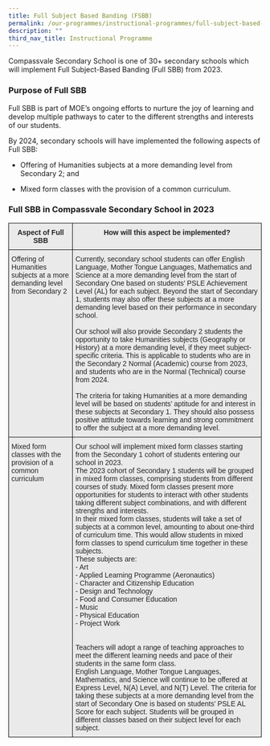 ```yaml
---
title: Full Subject Based Banding (FSBB)
permalink: /our-programmes/instructional-programmes/full-subject-based-banding-fsbb
description: ""
third_nav_title: Instructional Programme
---
```

Compassvale Secondary School is one of 30+ secondary schools which will implement Full Subject-Based Banding (Full SBB) from 2023.  

### Purpose of Full SBB

Full SBB is part of MOE’s ongoing efforts to nurture the joy of learning and develop multiple pathways to cater to the different strengths and interests of our students.

  

By 2024, secondary schools will have implemented the following aspects of Full SBB:

* Offering of Humanities subjects at a more demanding level from Secondary 2; and

* Mixed form classes with the provision of a common curriculum.

### Full SBB in Compassvale Secondary School in 2023

<style type="text/css">
.tg  {border-collapse:collapse;border-spacing:0;}
.tg td{border-color:black;border-style:solid;border-width:1px;font-family:Arial, sans-serif;font-size:14px;
  overflow:hidden;padding:10px 5px;word-break:normal;}
.tg th{border-color:black;border-style:solid;border-width:1px;font-family:Arial, sans-serif;font-size:14px;
  font-weight:normal;overflow:hidden;padding:10px 5px;word-break:normal;}
.tg .tg-n4qt{background-color:#EAEAEA;color:#222;font-weight:bold;text-align:center;vertical-align:top}
.tg .tg-y7qa{background-color:#EAEAEA;color:#222;text-align:left;vertical-align:top}
</style>
<table class="tg">
<thead>
  <tr>
    <th class="tg-n4qt">Aspect of Full SBB</th>
    <th class="tg-n4qt">How will this aspect be implemented?</th>
  </tr>
</thead>
<tbody>
  <tr>
    <td class="tg-y7qa">Offering of Humanities subjects at a more demanding level from Secondary 2</td>
    <td class="tg-y7qa">Currently, secondary school students can offer English Language, Mother Tongue Languages, Mathematics and Science at a more demanding level from the start of Secondary One based on students’ PSLE Achievement Level (AL) for each subject. Beyond the start of Secondary 1, students may also offer these subjects at a more demanding level based on their performance in secondary school.<br> <br>Our school will also provide Secondary 2 students the opportunity to take Humanities subjects (Geography or History) at a more demanding level, if they meet subject-specific criteria. This is applicable to students who are in the Secondary 2 Normal (Academic) course from 2023, and students who are in the Normal (Technical) course from 2024.<br> <br>The criteria for taking Humanities at a more demanding level will be based on students’ aptitude for and interest in these subjects at Secondary 1. They should also possess positive attitude towards learning and strong commitment to offer the subject at a more demanding level.</td>
  </tr>
  <tr>
    <td class="tg-y7qa">Mixed form classes with the provision of a common curriculum</td>
    <td class="tg-y7qa">Our school will implement mixed form classes starting from the Secondary 1 cohort of students entering our school in 2023.<br> The 2023 cohort of Secondary 1 students will be grouped in mixed form classes, comprising students from different courses of study. Mixed form classes present more opportunities for students to interact with other students taking different subject combinations, and with different strengths and interests.<br> In their mixed form classes, students will take a set of subjects at a common level, amounting to about one-third of curriculum time. This would allow students in mixed form classes to spend curriculum time together in these subjects.<br> These subjects are:<br>- Art<br>- Applied Learning Programme (Aeronautics)<br>- Character and Citizenship Education<br>- Design and Technology<br>- Food and Consumer Education<br>- Music<br>- Physical Education<br>- Project Work<br><br><br>Teachers will adopt a range of teaching approaches to meet the different learning needs and pace of their students in the same form class.<br>English Language, Mother Tongue Languages, Mathematics, and Science will continue to be offered at Express Level, N(A) Level, and N(T) Level. The criteria for taking these subjects at a more demanding level from the start of Secondary One is based on students’ PSLE AL Score for each subject. Students will be grouped in different classes based on their subject level for each subject.<br></td>
  </tr>
</tbody>
</table>